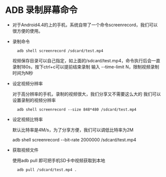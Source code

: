 #   ADB 录制屏幕命令

- 对于Android4.4的上的手机，系统自带了一个命令screenrecord，我们可以很方便的使用。

- 录制命令
  
		adb shell screenrecord /sdcard/test.mp4

	视频保存目录可以自己指定，如上面的/sdcard/test.mp4，命令执行后会一直录制180s，按下ctrl+c可以提前结束录制
	输入 --time-limit N，限制视频录制时间为N秒

- 设定视频分辨率

	对于高分辨率的手机，录制的视频很大，我们分享又不需要这么大的
	我们可以设置录制的视频分辨率

		adb shell screenrecord --size 848*480 /sdcard/test.mp4

- 设定视频比特率

  默认比特率是4M/s，为了分享方便，我们可以调低比特率为2M

  	adb shell screenrecord --bit-rate 2000000 /sdcard/test.mp4

- 获取视频文件

	使用adb pull 即可把手机SD卡中视频获取到本地

		adb pull /sdcard/test.mp4 .

